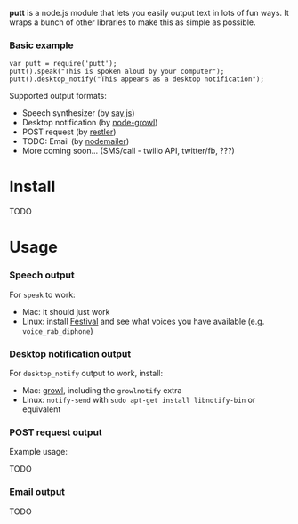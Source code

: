 **putt** is a node.js module that lets you easily output text in lots of fun ways. It wraps a bunch of other libraries to make this as simple as possible.

### Basic example

    var putt = require('putt');
    putt().speak("This is spoken aloud by your computer");
    putt().desktop_notify("This appears as a desktop notification");

Supported output formats:

* Speech synthesizer (by [say.js](https://github.com/Marak/say.js))
* Desktop notification (by [node-growl](https://github.com/visionmedia/node-growl))
* POST request (by [restler](https://github.com/danwrong/restler))
* TODO: Email (by [nodemailer](https://github.com/andris9/nodemailer))
* More coming soon... (SMS/call - twilio API, twitter/fb, ???)

# Install

TODO

# Usage

### Speech output

For `speak` to work:

* Mac: it should just work
* Linux: install [Festival](http://www.cstr.ed.ac.uk/projects/festival/) and see what voices you have available (e.g. `voice_rab_diphone`)

### Desktop notification output

For `desktop_notify` output to work, install:

* Mac: [growl](http://code.google.com/p/growl/downloads/list), including the `growlnotify` extra
* Linux: `notify-send` with `sudo apt-get install libnotify-bin` or equivalent

### POST request output

Example usage:

TODO

### Email output

TODO
